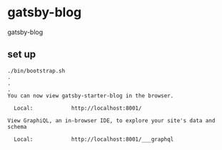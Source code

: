 # gatsby-blog
gatsby-blog

## set up
```
./bin/bootstrap.sh
.
.
.
You can now view gatsby-starter-blog in the browser.
⠀
  Local:            http://localhost:8001/
⠀
View GraphiQL, an in-browser IDE, to explore your site's data and schema
⠀
  Local:            http://localhost:8001/___graphql
```
